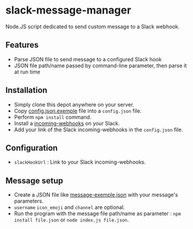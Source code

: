 # slack-message-manager
Node.JS script dedicated to send custom message to a Slack webhook.

## Features
- Parse JSON file to send message to a configured Slack hook
- JSON file path/name passed by command-line parameter, then parse it at run time

## Installation
- Simply clone this depot anywhere on your server.
- Copy [config.json.exemple](https://github.com/BernardJeremy/slack-message-manager/blob/master/config.json.exemple) file into a `config.json` file.
- Perform `npm install` command.
- Install a [incoming-webhooks](https://api.slack.com/incoming-webhooks) on your Slack.
- Add your link of the Slack incoming-webhooks in the `config.json` file.

## Configuration
- `slackHookUrl` :  Link to your Slack incoming-webhooks.

## Message setup
- Create a JSON file like [message-exemple.json](https://github.com/BernardJeremy/slack-message-manager/blob/master/message-exemple.json) with your message's parameters.
- `username` `icon_emoji` and `channel` are optional.
- Run the program with the message file path/name as parameter : `npm install file.json` or `node index.js file.json`.
